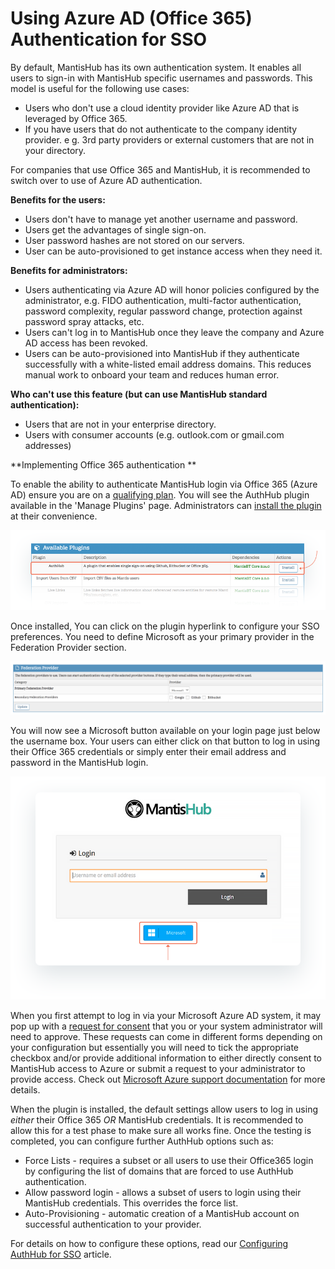 # Using Azure AD (Office 365) Authentication for SSO

By default, MantisHub has its own authentication system. It enables all users to sign-in with MantisHub specific usernames and passwords. This model is useful for the following use cases:

- Users who don't use a cloud identity provider like Azure AD that is leveraged by Office 365.
- If you have users that do not authenticate to the company identity provider. e g. 3rd party providers or external customers that are not in your directory.

For companies that use Office 365 and MantisHub, it is recommended to switch over to use of Azure AD authentication.

**Benefits for the users:**

- Users don't have to manage yet another username and password.
- Users get the advantages of single sign-on.
- User password hashes are not stored on our servers.
- User can be auto-provisioned to get instance access when they need it.

**Benefits for administrators:**

- Users authenticating via Azure AD will honor policies configured by the administrator, e.g. FIDO authentication, multi-factor authentication, password complexity, regular password change, protection against password spray attacks, etc.
- Users can't log in to MantisHub once they leave the company and Azure AD access has been revoked.
- Users can be auto-provisioned into MantisHub if they authenticate successfully with a white-listed email address domains.  This reduces manual work to onboard your team and reduces human error.

**Who can't use this feature (but can use MantisHub standard authentication):**

- Users that are not in your enterprise directory.
- Users with consumer accounts (e.g. outlook.com or gmail.com addresses)

**Implementing Office 365 authentication **

To enable the ability to authenticate MantisHub login via Office 365 (Azure AD) ensure you are on a [qualifying plan](https://www.mantishub.com/pricing). You will see the AuthHub plugin available in the 'Manage Plugins' page. Administrators can [install the plugin](/customizations/plugins) at their convenience.

![](./images/azuread_1.png)

Once installed, You can click on the plugin hyperlink to configure your SSO preferences. You need to define Microsoft as your primary provider in the Federation Provider section.

![](./images/azuread_2.png)

You will now see a Microsoft button available on your login page just below the username box. Your users can either click on that button to log in using their Office 365 credentials or simply enter their email address and password in the MantisHub login. 

![](./images/azuread_3.png)

When you first attempt to log in via your Microsoft Azure AD system, it may pop up with a [request for consent](https://learn.microsoft.com/en-us/azure/active-directory/develop/application-consent-experience) that you or your system administrator will need to approve. These requests can come in different forms depending on your configuration but essentially you will need to tick the appropriate checkbox and/or provide additional information to either directly consent to MantisHub access to Azure or submit a request to your administrator to provide access. Check out [Microsoft Azure support documentation](https://learn.microsoft.com/en-us/azure/active-directory/develop/application-consent-experience) for more details.

When the plugin is installed, the default settings allow users to log in using *either* their Office 365 *OR* MantisHub credentials. It is recommended to allow this for a test phase to make sure all works fine.  Once the testing is completed, you can configure further AuthHub options such as:

- Force Lists - requires a subset or all users to use their Office365 login by configuring the list of domains that are forced to use AuthHub authentication.
- Allow password login - allows a subset of users to login using their MantisHub credentials. This overrides the force list.
- Auto-Provisioning - automatic creation of a MantisHub account on successful authentication to your provider. 

For details on how to configure these options, read our [Configuring AuthHub for SSO](/plug_ins/config_authhub) article.